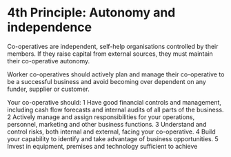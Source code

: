 # 4th Principle: Autonomy and independence

Co-operatives are independent, self-help organisations controlled by their members. If they raise capital from external sources, they must maintain their co-operative autonomy.

Worker co-operatives should actively plan and manage their co-operative to be a successful business and avoid becoming over dependent on any funder, supplier or customer.

Your co-operative should:
1 Have good financial controls and management, including cash flow forecasts and internal audits of all parts of the business.
2 Actively manage and assign responsibilities for your operations, personnel, marketing and other business functions.
3 Understand and control risks, both internal and external, facing your co-operative.
4 Build your capability to identify and take advantage of business opportunities.
5 Invest in equipment, premises and technology sufficient to achieve